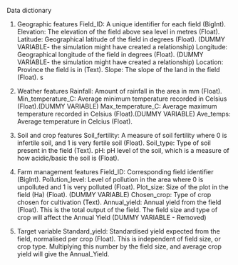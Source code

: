Data dictionary
1. Geographic features
Field_ID: A unique identifier for each field (BigInt).
Elevation: The elevation of the field above sea level in metres (Float).
Latitude: Geographical latitude of the field in degrees (Float). (DUMMY VARIABLE- the simulation might have created a relationship)
Longitude: Geographical longitude of the field in degrees (Float). (DUMMY VARIABLE- the simulation might have created a relationship)
Location: Province the field is in (Text).
Slope: The slope of the land in the field (Float).
s
2. Weather features
Rainfall: Amount of rainfall in the area in mm (Float).
Min_temperature_C: Average minimum temperature recorded in Celsius (Float).(DUMMY VARIABLE)
Max_temperature_C: Average maximum temperature recorded in Celsius (Float).(DUMMY VARIABLE)
Ave_temps: Average temperature in Celcius (Float).

3. Soil and crop features
Soil_fertility: A measure of soil fertility where 0 is infertile soil, and 1 is very fertile soil (Float).
Soil_type: Type of soil present in the field (Text).
pH: pH level of the soil, which is a measure of how acidic/basic the soil is (Float).

4. Farm management features
Field_ID: Corresponding field identifier (BigInt).
Pollution_level: Level of pollution in the area where 0 is unpolluted and 1 is very polluted (Float).
Plot_size: Size of the plot in the field (Ha) (Float). (DUMMY VARIABLE)
Chosen_crop: Type of crop chosen for cultivation (Text).
Annual_yield: Annual yield from the field (Float). This is the total output of the field. The field size and type of crop will affect the Annual Yield (DUMMY VARIABLE - Removed)

5. Target variable
Standard_yield: Standardised yield expected from the field, normalised per crop (Float). This is independent of field size, or crop type. Multiplying this number by the field size, and average crop yield will give the Annual_Yield.
